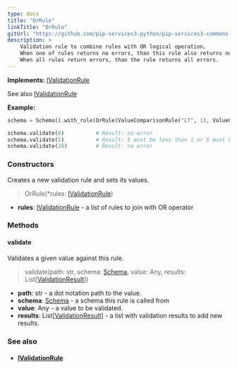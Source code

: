 ```yaml
---
type: docs
title: "OrRule"
linkTitle: "OrRule"
gitUrl: "https://github.com/pip-services3-python/pip-services3-commons-python"
description: >
    Validation rule to combine rules with OR logical operation.
    When one of rules returns no errors, than this rule also returns no errors.
    When all rules return errors, than the rule returns all errors.
---
```


**Implements:** [IValidationRule](../ivalidation_rule)

See also [IValidationRule](../ivalidation_rule)

**Example:**

```python
schema = Schema().with_rule(OrRule(ValueComparisonRule("LT", 1), ValueComparisonRule("GT", 10)))

schema.validate(0)          # Result: no error
schema.validate(5)          # Result: 5 must be less than 1 or 5 must be more than 10
schema.validate(20)         # Result: no error

```

### Constructors
Creates a new validation rule and sets its values.

> OrRule(*rules: [IValidationRule](../ivalidation_rule))

- **rules**: [IValidationRule](../ivalidation_rule) - a list of rules to join with OR operator    

### Methods

#### validate
Validates a given value against this rule.

> validate(path: str, schema: [Schema](../schema), value: Any, results: List[[ValidationResult](../validation_result)])

- **path**: str - a dot notation path to the value.
- **schema**: [Schema](../schema) - a schema this rule is called from
- **value**: Any - a value to be validated.
- **results**: List[[ValidationResult](../validation_result)] - a list with validation results to add new results.


### See also
- #### [IValidationRule](../ivalidation_rule)